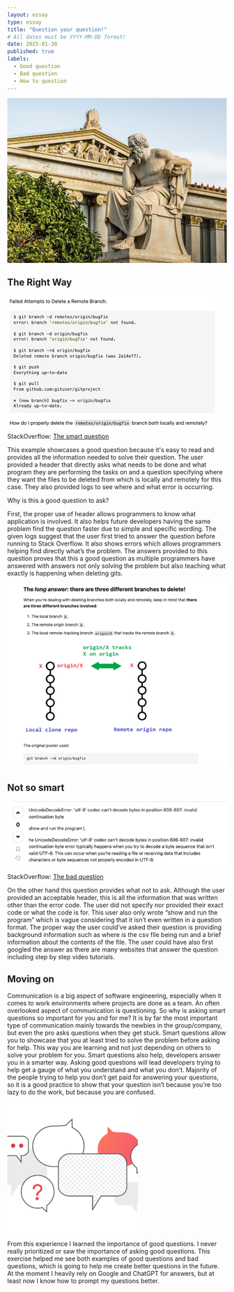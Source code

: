 ```yaml
---
layout: essay
type: essay
title: "Question your question!"
# All dates must be YYYY-MM-DD format!
date: 2025-01-30
published: true
labels:
  - Good question
  - Bad question
  - How to question
---
```



<img src="https://github.com/dominic-isaac-molina/dominic-isaac-molina.github.io/blob/main/img/questioning%201.jpg?raw=true">


## The Right Way
<img src="https://github.com/dominic-isaac-molina/dominic-isaac-molina.github.io/blob/main/img/question1.png?raw=true">
StackOverflow: <a href="https://stackoverflow.com/questions/2003505/how-do-i-delete-a-git-branch-locally-and-remotely"><i class="large github icon "></i>The smart question</a>

This example showcases a good question because it's easy to read and provides all the information needed to solve their question. The user provided a header that directly asks what needs to be done and what program they are performing the tasks on and a question specifying where they want the files to be deleted from which is locally and remotely for this case. They also provided logs to see where and what error is occurring. 

Why is this a good question to ask? 

First, the proper use of header allows programmers to know what application is involved. It also helps future developers having the same problem find the question faster due to simple and specific wording. The given logs suggest that the user first tried to answer the question before running to Stack Overflow. It also shows errors which allows programmers helping find directly what’s the problem. The answers provided to this question proves that this a good question as multiple programmers have answered with answers not only solving the problem but also teaching what exactly is happening when deleting gits. 

<img src="https://github.com/dominic-isaac-molina/dominic-isaac-molina.github.io/blob/main/img/solution1.png?raw=true">

## Not so smart
<img src="https://github.com/dominic-isaac-molina/dominic-isaac-molina.github.io/blob/main/img/question2.png?raw=true">

StackOverflow: <a href="https://stackoverflow.com/questions/79401881/unicodedecodeerror-on-csv-file"><i class="large github icon "></i>The bad question</a>

On the other hand this question provides what not to ask. Although the user provided an acceptable header, this is all the information that was written other than the error code. The user did not specify nor provided their exact code or what the code is for. This user also only wrote “show and run the program” which is vague considering that it isn’t even written in a question format. The proper way the user could’ve asked their question is providing background information such as where is the csv file being run and a brief information about the contents of the file. The user could have also first googled the answer as there are many websites that answer the question including step by step video tutorials. 

## Moving on

Communication is a big aspect of software engineering, especially when it comes to work environments where projects are done as a team. An often overlooked aspect of communication is questioning. So why is asking smart questions so important for you and for me? It is by far the most important type of communication mainly towards the newbies in the group/company, but even the pro asks questions when they get stuck. Smart questions allow you to showcase that you at least tried to solve the problem before asking for help. This way you are learning and not just depending on others to solve your problem for you. Smart questions also help, developers answer you in a smarter way. Asking good questions will lead developers trying to help get a gauge of what you understand and what you don’t. Majority of the people trying to help you don’t get paid for answering your questions, so it is a good practice to show that your question isn’t because you're too lazy to do the work, but because you are confused. 

<img src="https://github.com/dominic-isaac-molina/dominic-isaac-molina.github.io/blob/main/img/%3F%3F.png?raw=true" width="300" height="300">

From this experience I learned the importance of good questions. I never really prioritized or saw the importance of asking good questions. This exercise helped me see both examples of good questions and bad questions, which is going to help me create better questions in the future. At the moment I heavily rely on Google and ChatGPT for answers, but at least now I know how to prompt my questions better.
